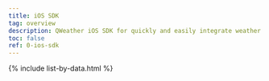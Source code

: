 ```yaml
---
title: iOS SDK
tag: overview
description: QWeather iOS SDK for quickly and easily integrate weather data into your APP. It is completely free for developer.
toc: false
ref: 0-ios-sdk
---
```



{% include list-by-data.html %}